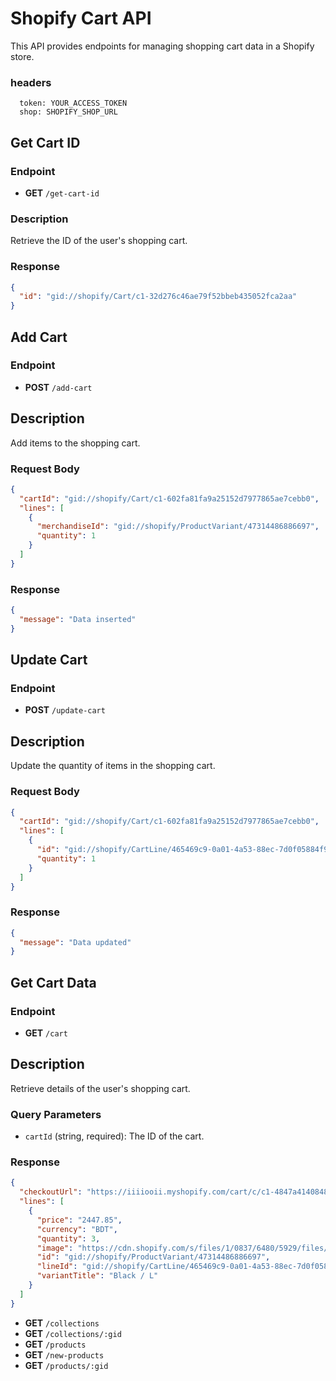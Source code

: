 # Shopify Cart API

This API provides endpoints for managing shopping cart data in a Shopify store.

### headers
```text
  token: YOUR_ACCESS_TOKEN
  shop: SHOPIFY_SHOP_URL
```

## Get Cart ID

### Endpoint

- **GET** `/get-cart-id`

### Description

Retrieve the ID of the user's shopping cart.

### Response

```json
{
  "id": "gid://shopify/Cart/c1-32d276c46ae79f52bbeb435052fca2aa"
}
```

## Add Cart

### Endpoint

- **POST** `/add-cart`

## Description

Add items to the shopping cart.

### Request Body

```json
{
  "cartId": "gid://shopify/Cart/c1-602fa81fa9a25152d7977865ae7cebb0",
  "lines": [
    {
      "merchandiseId": "gid://shopify/ProductVariant/47314486886697",
      "quantity": 1
    }
  ]
}
```
### Response 

```json
{
  "message": "Data inserted"
}
```

## Update Cart

### Endpoint

- **POST** `/update-cart`

## Description

Update the quantity of items in the shopping cart.

### Request Body

```json
{
  "cartId": "gid://shopify/Cart/c1-602fa81fa9a25152d7977865ae7cebb0",
  "lines": [
    {
      "id": "gid://shopify/CartLine/465469c9-0a01-4a53-88ec-7d0f05884f92?cart=Z2NwLXVzLWNlbnRyYWwxOjAxSEhCWDhWRU1KN0tBNDEyVlI3Wlc4ODFC",
      "quantity": 1
    }
  ]
}
```
### Response 

```json
{
  "message": "Data updated"
}
```

## Get Cart Data

### Endpoint

- **GET** `/cart`

## Description

Retrieve details of the user's shopping cart.

### Query Parameters
- `cartId` (string, required): The ID of the cart.

### Response

```json
{
  "checkoutUrl": "https://iiiiooii.myshopify.com/cart/c/c1-4847a4140848f5030da841c09a12c7bd?key=1636ff6d827c0b01f1cbb13afbef3d6b",
  "lines": [
    {
      "price": "2447.85",
      "currency": "BDT",
      "quantity": 3,
      "image": "https://cdn.shopify.com/s/files/1/0837/6480/5929/files/model02_30164e4d-16f9-47d3-a439-f83b8ed131fd.png?v=1701840816",
      "id": "gid://shopify/ProductVariant/47314486886697",
      "lineId": "gid://shopify/CartLine/465469c9-0a01-4a53-88ec-7d0f05884f92?cart=Z2NwLXVzLWNlbnRyYWwxOjAxSEhCWDhWRU1KN0tBNDEyVlI3Wlc4ODFC",
      "variantTitle": "Black / L"
    }
  ]
}
```

- **GET** `/collections`
- **GET** `/collections/:gid`
- **GET** `/products`
- **GET** `/new-products`
- **GET** `/products/:gid`